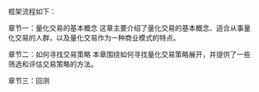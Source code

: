 框架流程如下：

章节一：量化交易的基本概念
这章主要介绍了量化交易的基本概念、适合从事量化交易的人群，以及量化交易作为一种商业模式的特点。

章节二：如何寻找交易策略
本章围绕如何寻找量化交易策略展开，并提供了一些筛选和评估交易策略的方法。

章节三：回测

